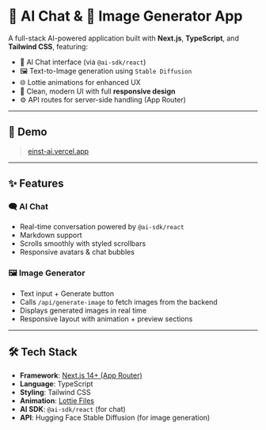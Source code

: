 # 🧠 AI Chat & 🎨 Image Generator App

A full-stack AI-powered application built with **Next.js**, **TypeScript**, and **Tailwind CSS**, featuring:

- 💬 AI Chat interface (via `@ai-sdk/react`)
- 🖼️ Text-to-Image generation using `Stable Diffusion`
- 🌐 Lottie animations for enhanced UX
- 💅 Clean, modern UI with full **responsive design**
- ⚙️ API routes for server-side handling (App Router)

---

## 🚀 Demo

> [einst-ai.vercel.app](https://einst-ai.vercel.app/)

---

## ✨ Features

### 🗨️ AI Chat
- Real-time conversation powered by `@ai-sdk/react`
- Markdown support
- Scrolls smoothly with styled scrollbars
- Responsive avatars & chat bubbles

### 🖼️ Image Generator
- Text input + Generate button
- Calls `/api/generate-image` to fetch images from the backend
- Displays generated images in real time
- Responsive layout with animation + preview sections

---



## 🛠️ Tech Stack

- **Framework**: [Next.js 14+ (App Router)](https://nextjs.org/)
- **Language**: TypeScript
- **Styling**: Tailwind CSS
- **Animation**: [Lottie Files](https://lottiefiles.com/)
- **AI SDK**: `@ai-sdk/react` (for chat)
- **API**: Hugging Face Stable Diffusion (for image generation)



